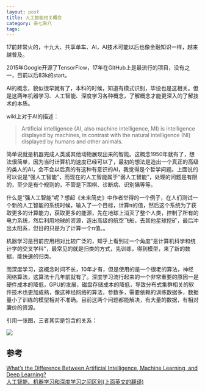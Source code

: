 ```yaml
---
layout: post
title: 人工智能相关概念
category: 杂七杂八
tags: 
---
```


17前非常火的，十九大、共享单车、AI，AI技术可能以后也像金融知识一样，越来越普及。

2015年Google开源了TensorFlow，17年在GitHub上是最流行的项目，没有之一，目前以后83k的start。

AI的概念，貌似很早就有了，本科的时候，知道有模式识别，毕设也是这相关。但是这两年机器学习、人工智能、深度学习各种概念，了解概念才能更深入的了解技术的本质。

wiki上对于AI的描述：

> Artificial intelligence (AI, also machine intelligence, MI) is intelligence displayed by machines, in contrast with the natural intelligence (NI) displayed by humans and other animals. 
> 

简单说就是机器完成人类或其他动物展现出来的智能。这概念1950年就有了，想法很简单，因为当时计算机的速度已经可以了，最初的想法是造出一个真正的高级的类人的AI，会不会以后真的有这种有意识的AI，我觉得是个哲学问题。上面说的可以说是“强人工智能”，而现在的人工智能属于“弱人工智能”，处理的问题是有限的，至少是有个规则的，不管是下围棋、诊断病、识别猫等等。

什么是“强人工智能”呢？想起《未来简史》中作者举得的一个例子，在人们测试一个新的人工智能的系统时候，输入了一个目标，计算π的值，然后这个系统为了获取更多的计算能力，获取更多的能源，先在地球上消灭了整个人类，控制了所有的电力系统，然后利用地球的资源，造出高级的航空飞船，去其他星球挖矿，最后冲出太阳系，但目的只是为了计算一个π值。。

机器学习是目前应用相对比较广泛的，知乎上看到过一个角度“是计算机科学和统计学的交叉学科”，最常见的就是归类的方式，先训练，得到模型，来了新的数据，能快速的归类。

而深度学习，这概念时间不长，10年才有，但是使用的是一个很老的算法，神经网络算法，这算法十几年前就有了。深度学习流行起来的一个非常重要的原因一是硬件成本的降低，GPU的发展，磁盘存储成本的降低，导致分布式集群相关的软件技术也更加成熟，像这神经网络的算法，参数多，需要依赖的训练数据多，数据量小了训练的模型相对不准确。目前这两个问题都能解决，有大量的数据，有相对廉价的资源。

引用一张图，三者其实是包含的关系：

<img src ="https://blogs.nvidia.com/wp-content/uploads/2016/07/Deep_Learning_Icons_R5_PNG.jpg.png">


## 参考 ##
[What’s the Difference Between Artificial Intelligence, Machine Learning, and Deep Learning?](https://blogs.nvidia.com/blog/2016/07/29/whats-difference-artificial-intelligence-machine-learning-deep-learning-ai/)  
[人工智能、机器学习和深度学习之间区别(上面英文的翻译)](https://www.zhijin.vc/article/news_detail/356)  
